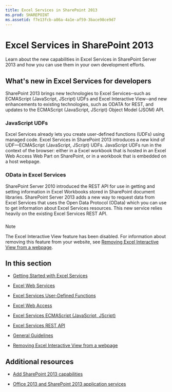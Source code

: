 ```yaml
---
title: Excel Services in SharePoint 2013
ms.prod: SHAREPOINT
ms.assetid: f7e13fcb-a86a-4a1e-af59-3bace98ce9d7
---
```



# Excel Services in SharePoint 2013
Learn about the new capabilities in Excel Services in SharePoint Server 2013 and how you can use them in your own development efforts.
## What's new in Excel Services for developers
<a name="xlsWhatsNew"> </a>

SharePoint 2013 brings new technologies to Excel Services─such as ECMAScript (JavaScript, JScript) UDFs and Excel Interactive View─and new enhancements to existing technologies, such as ODATA for REST, and updates to the ECMAScript (JavaScript, JScript) Object Model (JSOM) API.
  
    
    

### JavaScript UDFs
<a name="xlsJsUdfs"> </a>

Excel Services already lets you create user-defined functions (UDFs) using managed code. Excel Services in SharePoint 2013 introduces a new kind of UDF—ECMAScript (JavaScript, JScript) UDFs. JavaScript UDFs run in the context of the browser: either in a Excel workbook that is hosted in an Excel Web Access Web Part on SharePoint, or in a workbook that is embedded on a host webpage. 
  
    
    

### OData in Excel Services
<a name="xlsOdata"> </a>

SharePoint Server 2010 introduced the REST API for use in getting and setting information in Excel Workbooks stored in SharePoint document libraries. SharePoint Server 2013 adds a new way to request data from Excel Services that uses the Open Data Protocol (OData) which you can use to get information about Excel Services resources. This new service relies heavily on the existing Excel Services REST API.
  
    
    

### 
<a name="xlsOdata"> </a>


> [!NOTE]
> The Excel Interactive View feature has been disabled. For information about removing this feature from your website, see  [Removing Excel Interactive View from a webpage](removing-excel-interactive-view-from-a-webpage.md). 
  
    
    


## In this section
<a name="xlsWhatsNew"> </a>


-  [Getting Started with Excel Services](getting-started-with-excel-services.md)
    
  
-  [Excel Web Services](excel-web-services.md)
    
  
-  [Excel Services User-Defined Functions](excel-services-user-defined-functions.md)
    
  
-  [Excel Web Access](excel-web-access.md)
    
  
-  [Excel Services ECMAScript (JavaScript, JScript)](excel-services-ecmascript-javascript-jscript.md)
    
  
-  [Excel Services REST API](excel-services-rest-api.md)
    
  
-  [General Guidelines](general-guidelines.md)
    
  
-  [Removing Excel Interactive View from a webpage](removing-excel-interactive-view-from-a-webpage.md)
    
  

## Additional resources
<a name="bk_addresources"> </a>


-  [Add SharePoint 2013 capabilities](add-sharepoint-2013-capabilities.md)
    
  
-  [Office 2013 and SharePoint 2013 application services](office-2013-and-sharepoint-2013-application-services.md)
    
  

  
    
    

